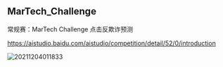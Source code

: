 
## MarTech_Challenge

常规赛：MarTech Challenge 点击反欺诈预测

https://aistudio.baidu.com/aistudio/competition/detail/52/0/introduction

![20211204011833](https://s2.loli.net/2021/12/04/MLns15bVkgJWAxX.png)
